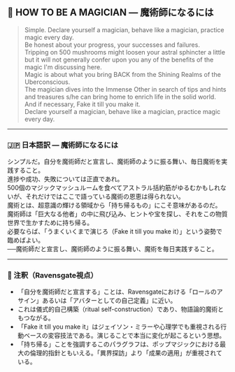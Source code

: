 ## 🧙 HOW TO BE A MAGICIAN — 魔術師になるには

> Simple. Declare yourself a magician, behave like a magician, practice magic every day.  
> Be honest about your progress, your successes and failures.  
> Tripping on 500 mushrooms might loosen your astral sphincter a little but it will not generally confer upon you any of the benefits of the magic I'm discussing here.  
> Magic is about what you bring BACK from the Shining Realms of the Uberconscious.  
> The magician dives into the Immense Other in search of tips and hints and treasures s/he can bring home to enrich life in the solid world.  
> And if necessary, Fake it till you make it.  
> Declare yourself a magician, behave like a magician, practice magic every day.

---

### 🇯🇵 日本語訳 — 魔術師になるには

シンプルだ。自分を魔術師だと宣言し、魔術師のように振る舞い、毎日魔術を実践すること。  
進捗や成功、失敗については正直であれ。  
500個のマジックマッシュルームを食べてアストラル括約筋がゆるむかもしれないが、それだけではここで語っている魔術の恩恵は得られない。  
魔術とは、超意識の輝ける領域から「持ち帰るもの」にこそ意味があるのだ。  
魔術師は「巨大なる他者」の中に飛び込み、ヒントや宝を探し、それをこの物質世界で生かすために持ち帰る。  
必要ならば、「うまくいくまで演じろ（Fake it till you make it）」という姿勢で臨めばよい。  
──魔術師だと宣言し、魔術師のように振る舞い、魔術を毎日実践すること。

---

### 🐌 注釈（Ravensgate視点）

- 「自分を魔術師だと宣言する」ことは、Ravensgateにおける「ロールのアサイン」あるいは「アバターとしての自己定義」に近い。
- これは儀式的自己構築（ritual self-construction）であり、物語論的魔術ともつながる。
- 「Fake it till you make it」はジェイソン・ミラーや心理学でも重視される行動ベースの変容技法である。演じることで本当に変化が起こるという思想。
- 「持ち帰る」ことを強調するこのパラグラフは、ポップマジックにおける最大の倫理的指針ともいえる。「異界探訪」より「成果の適用」が重視されている。


